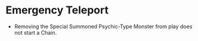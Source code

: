 # Emergency Teleport

*   Removing the Special Summoned Psychic-Type Monster from play does not start a Chain.
